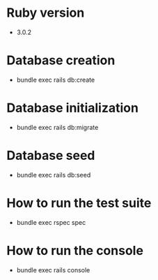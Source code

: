 # Ruby version
- 3.0.2

# Database creation
- bundle exec rails db:create

# Database initialization
- bundle exec rails db:migrate

# Database seed
- bundle exec rails db:seed

# How to run the test suite
- bundle exec rspec spec

# How to run the console
- bundle exec rails console
